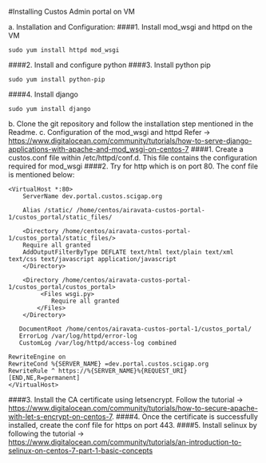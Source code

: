 #Installing Custos Admin portal on VM

a.	Installation and Configuration:
####1.	Install mod_wsgi and httpd on the VM 
```
sudo yum install httpd mod_wsgi
```
####2.	Install and configure python 
####3.	Install python pip
```
sudo yum install python-pip
```
####4.	Install django 
```
sudo yum install django
```
b.	Clone the git repository and follow the installation step mentioned in the Readme.
c.	Configuration of the mod_wsgi and httpd 
Refer -> https://www.digitalocean.com/community/tutorials/how-to-serve-django-applications-with-apache-and-mod_wsgi-on-centos-7
####1.	Create a custos.conf file within /etc/httpd/conf.d. This file contains the configuration required for mod_wsgi
####2.	Try for http which is on port 80. The conf file is mentioned below:
```
<VirtualHost *:80>
    ServerName dev.portal.custos.scigap.org

    Alias /static/ /home/centos/airavata-custos-portal-1/custos_portal/static_files/

    <Directory /home/centos/airavata-custos-portal-1/custos_portal/static_files/>
    Require all granted
    AddOutputFilterByType DEFLATE text/html text/plain text/xml text/css text/javascript application/javascript
    </Directory>

    <Directory /home/centos/airavata-custos-portal-1/custos_portal/custos_portal>
         <Files wsgi.py>
            Require all granted
        </Files>
    </Directory>

   DocumentRoot /home/centos/airavata-custos-portal-1/custos_portal/
   ErrorLog /var/log/httpd/error-log
   CustomLog /var/log/httpd/access-log combined

RewriteEngine on
RewriteCond %{SERVER_NAME} =dev.portal.custos.scigap.org
RewriteRule ^ https://%{SERVER_NAME}%{REQUEST_URI} [END,NE,R=permanent]
</VirtualHost>
```
####3.	Install the CA certificate using letsencrypt. Follow the tutorial -> https://www.digitalocean.com/community/tutorials/how-to-secure-apache-with-let-s-encrypt-on-centos-7.
####4.	Once the certificate is successfully installed, create the conf file for https on port 443.
####5.	Install selinux by following the tutorial -> https://www.digitalocean.com/community/tutorials/an-introduction-to-selinux-on-centos-7-part-1-basic-concepts


